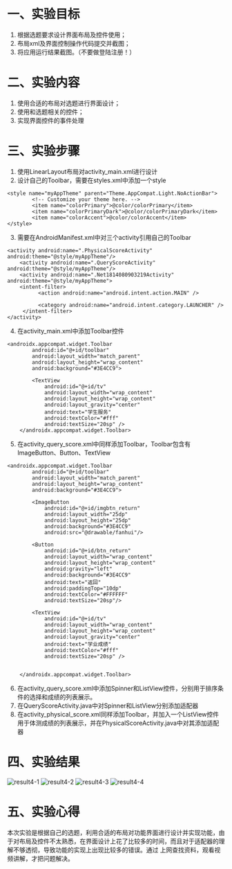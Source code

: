 # 一、实验目标
1. 根据选题要求设计界面布局及控件使用；
2. 布局xml及界面控制操作代码提交并截图；
3. 将应用运行结果截图。（不要做登陆注册！）
# 二、实验内容
1. 使用合适的布局对选题进行界面设计；
2. 使用和选题相关的控件；
3. 实现界面控件的事件处理
# 三、实验步骤
1. 使用LinearLayout布局对activity_main.xml进行设计
2. 设计自己的Toolbar，需要在styles.xml中添加一个style
```
<style name="myAppTheme" parent="Theme.AppCompat.Light.NoActionBar">
        <!-- Customize your theme here. -->
        <item name="colorPrimary">@color/colorPrimary</item>
        <item name="colorPrimaryDark">@color/colorPrimaryDark</item>
        <item name="colorAccent">@color/colorAccent</item>
</style>
```
3. 需要在AndroidManifest.xml中对三个activity引用自己的Toolbar
```
<activity android:name=".PhysicalScoreActivity"  android:theme="@style/myAppTheme"/>
    <activity android:name=".QueryScoreActivity"  android:theme="@style/myAppTheme"/>
    <activity android:name=".Net1814080903219Activity" android:theme="@style/myAppTheme">
    <intent-filter>
          <action android:name="android.intent.action.MAIN" />

          <category android:name="android.intent.category.LAUNCHER" />
     </intent-filter>
</activity>
```
4. 在activity_main.xml中添加Toolbar控件
```
<androidx.appcompat.widget.Toolbar
        android:id="@+id/toolbar"
        android:layout_width="match_parent"
        android:layout_height="wrap_content"
        android:background="#3E4CC9">

        <TextView
            android:id="@+id/tv"
            android:layout_width="wrap_content"
            android:layout_height="wrap_content"
            android:layout_gravity="center"
            android:text="学生服务"
            android:textColor="#fff"
            android:textSize="20sp" />
    </androidx.appcompat.widget.Toolbar>
```
5. 在activity_query_score.xml中同样添加Toolbar，Toolbar包含有ImageButton、Button、TextView
```
<androidx.appcompat.widget.Toolbar
        android:id="@+id/toolbar"
        android:layout_width="match_parent"
        android:layout_height="wrap_content"
        android:background="#3E4CC9">
        
        <ImageButton
            android:id="@+id/imgbtn_return"
            android:layout_width="25dp"
            android:layout_height="25dp"
            android:background="#3E4CC9"
            android:src="@drawable/fanhui"/>

        <Button
            android:id="@+id/btn_return"
            android:layout_width="wrap_content"
            android:layout_height="wrap_content"
            android:gravity="left"
            android:background="#3E4CC9"
            android:text="返回"
            android:paddingTop="10dp"
            android:textColor="#FFFFFF"
            android:textSize="20sp"/>

        <TextView
            android:id="@+id/tv"
            android:layout_width="wrap_content"
            android:layout_height="wrap_content"
            android:layout_gravity="center"
            android:text="学业成绩"
            android:textColor="#fff"
            android:textSize="20sp" />


    </androidx.appcompat.widget.Toolbar>
```
6. 在activity_query_score.xml中添加Spinner和ListView控件，分别用于排序条件的选择和成绩的列表展示。
7. 在QueryScoreActivity.java中对Spinner和ListView分别添加适配器
8. 在activity_physical_score.xml同样添加Toolbar，并加入一个ListView控件用于体测成绩的列表展示，并在PhysicalScoreActivity.java中对其添加适配器

# 四、实验结果
![result4-1](https://github.com/account-lin/android-labs-2020/blob/master/students/net1814080903219/lab4_result1.png)
![result4-2](https://github.com/account-lin/android-labs-2020/blob/master/students/net1814080903219/lab4_result2.png)
![result4-3](https://github.com/account-lin/android-labs-2020/blob/master/students/net1814080903219/lab4_result3.png)
![result4-4](https://github.com/account-lin/android-labs-2020/blob/master/students/net1814080903219/lab4_result4.png)
# 五、实验心得
本次实验是根据自己的选题，利用合适的布局对功能界面进行设计并实现功能，由于对布局及控件不太熟悉，在界面设计上花了比较多的时间，而且对于适配器的理解不够透彻，导致功能的实现上出现比较多的错误。通过
上网查找资料，观看视频讲解，才把问题解决。
